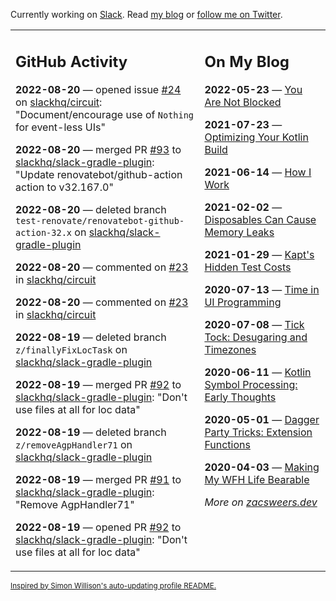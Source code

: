 Currently working on [Slack](https://slack.com/). Read [my blog](https://zacsweers.dev/) or [follow me on Twitter](https://twitter.com/ZacSweers).

<table><tr><td valign="top" width="60%">

## GitHub Activity
<!-- githubActivity starts -->
**2022-08-20** — opened issue [#24](https://github.com/slackhq/circuit/issues/24) on [slackhq/circuit](https://github.com/slackhq/circuit): "Document/encourage use of `Nothing` for event-less UIs"

**2022-08-20** — merged PR [#93](https://github.com/slackhq/slack-gradle-plugin/pull/93) to [slackhq/slack-gradle-plugin](https://github.com/slackhq/slack-gradle-plugin): "Update renovatebot/github-action action to v32.167.0"

**2022-08-20** — deleted branch `test-renovate/renovatebot-github-action-32.x` on [slackhq/slack-gradle-plugin](https://github.com/slackhq/slack-gradle-plugin)

**2022-08-20** — commented on [#23](https://github.com/slackhq/circuit/pull/23#issuecomment-1221236928) in [slackhq/circuit](https://github.com/slackhq/circuit)

**2022-08-20** — commented on [#23](https://github.com/slackhq/circuit/pull/23#issuecomment-1221234645) in [slackhq/circuit](https://github.com/slackhq/circuit)

**2022-08-19** — deleted branch `z/finallyFixLocTask` on [slackhq/slack-gradle-plugin](https://github.com/slackhq/slack-gradle-plugin)

**2022-08-19** — merged PR [#92](https://github.com/slackhq/slack-gradle-plugin/pull/92) to [slackhq/slack-gradle-plugin](https://github.com/slackhq/slack-gradle-plugin): "Don't use files at all for loc data"

**2022-08-19** — deleted branch `z/removeAgpHandler71` on [slackhq/slack-gradle-plugin](https://github.com/slackhq/slack-gradle-plugin)

**2022-08-19** — merged PR [#91](https://github.com/slackhq/slack-gradle-plugin/pull/91) to [slackhq/slack-gradle-plugin](https://github.com/slackhq/slack-gradle-plugin): "Remove AgpHandler71"

**2022-08-19** — opened PR [#92](https://github.com/slackhq/slack-gradle-plugin/pull/92) to [slackhq/slack-gradle-plugin](https://github.com/slackhq/slack-gradle-plugin): "Don't use files at all for loc data"
<!-- githubActivity ends -->
</td><td valign="top" width="40%">

## On My Blog
<!-- blog starts -->
**2022-05-23** — [You Are Not Blocked](https://www.zacsweers.dev/you-are-not-blocked/)

**2021-07-23** — [Optimizing Your Kotlin Build](https://www.zacsweers.dev/optimizing-your-kotlin-build/)

**2021-06-14** — [How I Work](https://www.zacsweers.dev/how-i-work/)

**2021-02-02** — [Disposables Can Cause Memory Leaks](https://www.zacsweers.dev/disposables-can-cause-memory-leaks/)

**2021-01-29** — [Kapt's Hidden Test Costs](https://www.zacsweers.dev/kapts-hidden-test-costs/)

**2020-07-13** — [Time in UI Programming](https://www.zacsweers.dev/time-in-ui/)

**2020-07-08** — [Tick Tock: Desugaring and Timezones](https://www.zacsweers.dev/ticktock-desugaring-timezones/)

**2020-06-11** — [Kotlin Symbol Processing: Early Thoughts](https://www.zacsweers.dev/kotlin-symbol-processor-early-thoughts/)

**2020-05-01** — [Dagger Party Tricks: Extension Functions](https://www.zacsweers.dev/dagger-party-tricks-extension-functions/)

**2020-04-03** — [Making My WFH Life Bearable](https://www.zacsweers.dev/making-wfh-life-bearable/)
<!-- blog ends -->
_More on [zacsweers.dev](https://zacsweers.dev/)_
</td></tr></table>

<sub><a href="https://simonwillison.net/2020/Jul/10/self-updating-profile-readme/">Inspired by Simon Willison's auto-updating profile README.</a></sub>